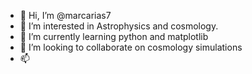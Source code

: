 - 👋 Hi, I’m @marcarias7
- 👀 I’m interested in Astrophysics and cosmology.
- 🌱 I’m currently learning python and matplotlib
- 💞️ I’m looking to collaborate on cosmology simulations
- 📫 

<!---
marcarias7/marcarias7 is a ✨ special ✨ repository because its `README.md` (this file) appears on your GitHub profile.
You can click the Preview link to take a look at your changes.
--->
